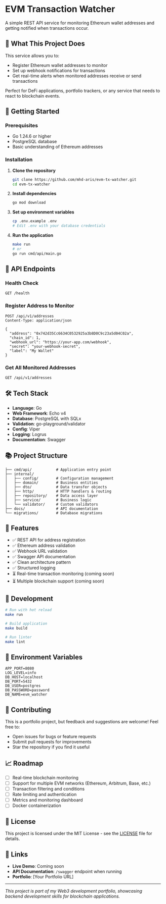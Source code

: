 # EVM Transaction Watcher

A simple REST API service for monitoring Ethereum wallet addresses and getting notified when transactions occur.

## 🎯 What This Project Does

This service allows you to:
- Register Ethereum wallet addresses to monitor
- Set up webhook notifications for transactions
- Get real-time alerts when monitored addresses receive or send transactions

Perfect for DeFi applications, portfolio trackers, or any service that needs to react to blockchain events.

## 🚀 Getting Started

### Prerequisites
- Go 1.24.6 or higher
- PostgreSQL database
- Basic understanding of Ethereum addresses

### Installation

1. **Clone the repository**
   ```bash
   git clone https://github.com/mhd-aris/evm-tx-watcher.git
   cd evm-tx-watcher
   ```

2. **Install dependencies**
   ```bash
   go mod download
   ```

3. **Set up environment variables**
   ```bash
   cp .env.example .env
   # Edit .env with your database credentials
   ```

4. **Run the application**
   ```bash
   make run
   # or
   go run cmd/api/main.go
   ```

## 📡 API Endpoints

### Health Check
```http
GET /health
```

### Register Address to Monitor
```http
POST /api/v1/addresses
Content-Type: application/json

{
  "address": "0x742d35Cc6634C0532925a3b8D0C9c23a5d04C02a",
  "chain_id": 1,
  "webhook_url": "https://your-app.com/webhook",
  "secret": "your-webhook-secret",
  "label": "My Wallet"
}
```

### Get All Monitored Addresses
```http
GET /api/v1/addresses
```

## 🛠 Tech Stack

- **Language**: Go
- **Web Framework**: Echo v4
- **Database**: PostgreSQL with SQLx
- **Validation**: go-playground/validator
- **Config**: Viper
- **Logging**: Logrus
- **Documentation**: Swagger

## 📚 Project Structure

```
├── cmd/api/           # Application entry point
├── internal/
│   ├── config/        # Configuration management
│   ├── domain/        # Business entities
│   ├── dto/           # Data transfer objects
│   ├── http/          # HTTP handlers & routing
│   ├── repository/    # Data access layer
│   ├── service/       # Business logic
│   └── validator/     # Custom validators
├── docs/              # API documentation
└── migrations/        # Database migrations
```

## 🌟 Features

- ✅ REST API for address registration
- ✅ Ethereum address validation
- ✅ Webhook URL validation
- ✅ Swagger API documentation
- ✅ Clean architecture pattern
- ✅ Structured logging
- ⏳ Real-time transaction monitoring (coming soon)
- ⏳ Multiple blockchain support (coming soon)

## 🧪 Development

```bash
# Run with hot reload
make run

# Build application
make build

# Run linter
make lint
```

## 📝 Environment Variables

```env
APP_PORT=8080
LOG_LEVEL=info
DB_HOST=localhost
DB_PORT=5432
DB_USER=postgres
DB_PASSWORD=password
DB_NAME=evm_watcher
```

## 🤝 Contributing

This is a portfolio project, but feedback and suggestions are welcome! Feel free to:
- Open issues for bugs or feature requests
- Submit pull requests for improvements
- Star the repository if you find it useful

## 📈 Roadmap

- [ ] Real-time blockchain monitoring
- [ ] Support for multiple EVM networks (Ethereum, Arbitrum, Base, etc.)
- [ ] Transaction filtering and conditions
- [ ] Rate limiting and authentication
- [ ] Metrics and monitoring dashboard
- [ ] Docker containerization

## 📄 License

This project is licensed under the MIT License - see the [LICENSE](LICENSE) file for details.

## 🔗 Links

- **Live Demo**: Coming soon
- **API Documentation**: `/swagger` endpoint when running
- **Portfolio**: [Your Portfolio URL]

---

*This project is part of my Web3 development portfolio, showcasing backend development skills for blockchain applications.*
